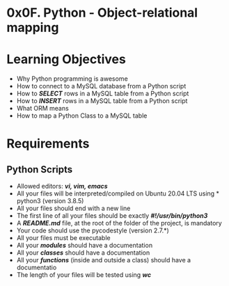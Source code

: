 # 0x0F. Python - Object-relational mapping
# Learning Objectives

* Why Python programming is awesome
* How to connect to a MySQL database from a Python script
* How to ***SELECT*** rows in a MySQL table from a Python script
* How to ***INSERT*** rows in a MySQL table from a Python script
* What ORM means
* How to map a Python Class to a MySQL table

# Requirements
## Python Scripts

* Allowed editors: ***vi, vim, emacs***
* All your files will be interpreted/compiled on Ubuntu 20.04 LTS using * python3 (version 3.8.5)
* All your files should end with a new line
* The first line of all your files should be exactly ***#!/usr/bin/python3***
* A ***README.md*** file, at the root of the folder of the project, is mandatory
* Your code should use the pycodestyle (version 2.7.*)
* All your files must be executable
* All your ***modules*** should have a documentation
* All your ***classes*** should have a documentation
* All your ***functions*** (inside and outside a class) should have a documentatio
* The length of your files will be tested using ***wc***
